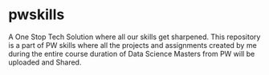 # pwskills
A One Stop Tech Solution where all our skills get sharpened.
This repository is a part of PW skills where all the projects and assignments created by me during the entire course duration of Data Science Masters from PW will be uploaded and Shared.
